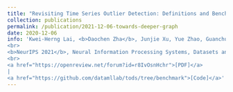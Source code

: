```yaml
---
title: "Revisiting Time Series Outlier Detection: Definitions and Benchmarks"
collection: publications
permalink: /publication/2021-12-06-towards-deeper-graph
date: 2020-12-06
info: 'Kwei-Herng Lai, <b>Daochen Zha</b>, Junjie Xu, Yue Zhao, Guanchu Wang, Xia Hu
<br>
<b>NeurIPS 2021</b>, Neural Information Processing Systems, Datasets and Benchmarks Track
<br>
<a href="https://openreview.net/forum?id=r8IvOsnHchr">[PDF]</a>
|
<a href="https://github.com/datamllab/tods/tree/benchmark">[Code]</a>'
---
```

